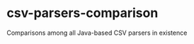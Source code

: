 csv-parsers-comparison
======================

Comparisons among all Java-based CSV parsers in existence
